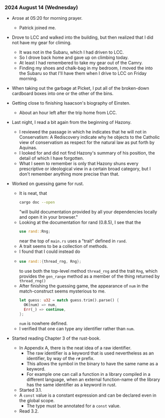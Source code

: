 ### 2024 August 14 (Wednesday)

- Arose at 05:20 for morning prayer.

  - Patrick joined me.

- Drove to LCC and walked into the building,
  but then realized that I did not have my
  gear for climing.

  - It was not in the Subaru, which I had
    driven to LCC.
  - So I drove back home and gave up on
    climbing today.
  - At least I had remembered to take my
    gear out of the Camry.
  - Finding my shoes and chalk-bag in my
    bedroom, I moved the into the Subaru so
    that I'll have them when I drive to LCC
    on Friday morning.

- When taking out the garbage at Picket, I
  put all of the broken-down cardboard boxes
  into one or the other of the bins.

- Getting close to finishing Isaacson's
  biography of Einsten.

  - About an hour left after the trip home
    from LCC.

- Last night, I read a bit again from the
  beginning of Hazony.

  - I reviewed the passage in which he
    indicates that he will not in
    Conservatism: A Rediscovery indicate why
    he objects to the Catholic view of
    conservatism as respect for the natural
    law as put forth by Aquinas.
  - I looked for and did not find Hazony's
    summary of his position, the detail of
    which I have forgotten.
  - What I seem to remember is only that
    Hazony shuns every prescriptive or
    ideological view in a certain broad
    category, but I don't remember anything
    more precise than that.

- Worked on guessing game for rust.

  - It is neat, that
    ```sh
    cargo doc --open
    ```
    "will build documentation provided by
    all your dependencies locally and open
    it in your browser."
  - Looking at the documentation for rand
    (0.8.5), I see that the
    ```rust
    use rand::Rng;
    ```
    near the top of `main.rs` uses a "trait"
    defined in `rand`.
  - A trait seems to be a collection of
    methods.
  - I found that I could instead do
  - ```rust
    use rand::{thread_rng, Rng};
    ```
    to use both the top-level method
    `thread_rng` and the trait `Rng`, which
    provides the `gen_range` method as a
    member of the thing returned by
    `thread_rng()`
  - After finishing the guessing game, the
    appearance of `num` in the
    match-construct seems mysterious to me.
    ```rust
    let guess: u32 = match guess.trim().parse() {
      OK(num) => num,
      Err(_) => continue,
    };
    ```
    `num` is nowhere defined.
  - I verified that one can type any
    identifier rather than `num`.

- Started reading Chapter 3 of the
  rust-book.
  - In Appendix A, there is the neat idea of
    a raw identifier.
    - The raw identifier is a keyword that
      is used nevertheless as an identifier,
      by way of the `r#` prefix.
    - This allows the symbol in the binary
      to have the same name as a keyword.
    - For example one can call a function in
      a library compiled in a different
      language, when an external
      function-name of the library has the
      same identifier as a keyword in rust.
  - Started 3.1.
  - A `const` value is a constant
    expression and can be declared even in
    the global scope.
    - The type must be annotated for a
      `const` value.
  - Read 3.2.
